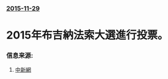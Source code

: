 ### [2015-11-29](/news/2015/11/29/index.md)

##### 
# 2015年布吉納法索大選進行投票。 




### 信息来源:

1. [中新網](http://www.chinanews.com/gj/2015/11-30/7648759.shtml)
